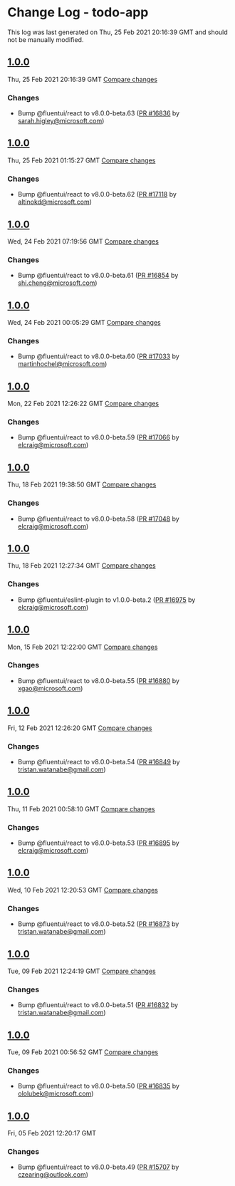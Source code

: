 # Change Log - todo-app

This log was last generated on Thu, 25 Feb 2021 20:16:39 GMT and should not be manually modified.

<!-- Start content -->

## [1.0.0](https://github.com/microsoft/fluentui/tree/todo-app_v1.0.0)

Thu, 25 Feb 2021 20:16:39 GMT 
[Compare changes](https://github.com/microsoft/fluentui/compare/todo-app_v1.0.0..todo-app_v1.0.0)

### Changes

- Bump @fluentui/react to v8.0.0-beta.63 ([PR #16836](https://github.com/microsoft/fluentui/pull/16836) by sarah.higley@microsoft.com)

## [1.0.0](https://github.com/microsoft/fluentui/tree/todo-app_v1.0.0)

Thu, 25 Feb 2021 01:15:27 GMT 
[Compare changes](https://github.com/microsoft/fluentui/compare/todo-app_v1.0.0..todo-app_v1.0.0)

### Changes

- Bump @fluentui/react to v8.0.0-beta.62 ([PR #17118](https://github.com/microsoft/fluentui/pull/17118) by altinokd@microsoft.com)

## [1.0.0](https://github.com/microsoft/fluentui/tree/todo-app_v1.0.0)

Wed, 24 Feb 2021 07:19:56 GMT 
[Compare changes](https://github.com/microsoft/fluentui/compare/todo-app_v1.0.0..todo-app_v1.0.0)

### Changes

- Bump @fluentui/react to v8.0.0-beta.61 ([PR #16854](https://github.com/microsoft/fluentui/pull/16854) by shi.cheng@microsoft.com)

## [1.0.0](https://github.com/microsoft/fluentui/tree/todo-app_v1.0.0)

Wed, 24 Feb 2021 00:05:29 GMT 
[Compare changes](https://github.com/microsoft/fluentui/compare/todo-app_v1.0.0..todo-app_v1.0.0)

### Changes

- Bump @fluentui/react to v8.0.0-beta.60 ([PR #17033](https://github.com/microsoft/fluentui/pull/17033) by martinhochel@microsoft.com)

## [1.0.0](https://github.com/microsoft/fluentui/tree/todo-app_v1.0.0)

Mon, 22 Feb 2021 12:26:22 GMT 
[Compare changes](https://github.com/microsoft/fluentui/compare/todo-app_v1.0.0..todo-app_v1.0.0)

### Changes

- Bump @fluentui/react to v8.0.0-beta.59 ([PR #17066](https://github.com/microsoft/fluentui/pull/17066) by elcraig@microsoft.com)

## [1.0.0](https://github.com/microsoft/fluentui/tree/todo-app_v1.0.0)

Thu, 18 Feb 2021 19:38:50 GMT 
[Compare changes](https://github.com/microsoft/fluentui/compare/todo-app_v1.0.0..todo-app_v1.0.0)

### Changes

- Bump @fluentui/react to v8.0.0-beta.58 ([PR #17048](https://github.com/microsoft/fluentui/pull/17048) by elcraig@microsoft.com)

## [1.0.0](https://github.com/microsoft/fluentui/tree/todo-app_v1.0.0)

Thu, 18 Feb 2021 12:27:34 GMT 
[Compare changes](https://github.com/microsoft/fluentui/compare/todo-app_v1.0.0..todo-app_v1.0.0)

### Changes

- Bump @fluentui/eslint-plugin to v1.0.0-beta.2 ([PR #16975](https://github.com/microsoft/fluentui/pull/16975) by elcraig@microsoft.com)

## [1.0.0](https://github.com/microsoft/fluentui/tree/todo-app_v1.0.0)

Mon, 15 Feb 2021 12:22:00 GMT 
[Compare changes](https://github.com/microsoft/fluentui/compare/todo-app_v1.0.0..todo-app_v1.0.0)

### Changes

- Bump @fluentui/react to v8.0.0-beta.55 ([PR #16880](https://github.com/microsoft/fluentui/pull/16880) by xgao@microsoft.com)

## [1.0.0](https://github.com/microsoft/fluentui/tree/todo-app_v1.0.0)

Fri, 12 Feb 2021 12:26:20 GMT 
[Compare changes](https://github.com/microsoft/fluentui/compare/todo-app_v1.0.0..todo-app_v1.0.0)

### Changes

- Bump @fluentui/react to v8.0.0-beta.54 ([PR #16849](https://github.com/microsoft/fluentui/pull/16849) by tristan.watanabe@gmail.com)

## [1.0.0](https://github.com/microsoft/fluentui/tree/todo-app_v1.0.0)

Thu, 11 Feb 2021 00:58:10 GMT 
[Compare changes](https://github.com/microsoft/fluentui/compare/todo-app_v1.0.0..todo-app_v1.0.0)

### Changes

- Bump @fluentui/react to v8.0.0-beta.53 ([PR #16895](https://github.com/microsoft/fluentui/pull/16895) by elcraig@microsoft.com)

## [1.0.0](https://github.com/microsoft/fluentui/tree/todo-app_v1.0.0)

Wed, 10 Feb 2021 12:20:53 GMT 
[Compare changes](https://github.com/microsoft/fluentui/compare/todo-app_v1.0.0..todo-app_v1.0.0)

### Changes

- Bump @fluentui/react to v8.0.0-beta.52 ([PR #16873](https://github.com/microsoft/fluentui/pull/16873) by tristan.watanabe@gmail.com)

## [1.0.0](https://github.com/microsoft/fluentui/tree/todo-app_v1.0.0)

Tue, 09 Feb 2021 12:24:19 GMT 
[Compare changes](https://github.com/microsoft/fluentui/compare/todo-app_v1.0.0..todo-app_v1.0.0)

### Changes

- Bump @fluentui/react to v8.0.0-beta.51 ([PR #16832](https://github.com/microsoft/fluentui/pull/16832) by tristan.watanabe@gmail.com)

## [1.0.0](https://github.com/microsoft/fluentui/tree/todo-app_v1.0.0)

Tue, 09 Feb 2021 00:56:52 GMT 
[Compare changes](https://github.com/microsoft/fluentui/compare/todo-app_v1.0.0..todo-app_v1.0.0)

### Changes

- Bump @fluentui/react to v8.0.0-beta.50 ([PR #16835](https://github.com/microsoft/fluentui/pull/16835) by ololubek@microsoft.com)

## [1.0.0](https://github.com/microsoft/fluentui/tree/todo-app_v1.0.0)

Fri, 05 Feb 2021 12:20:17 GMT

### Changes

- Bump @fluentui/react to v8.0.0-beta.49 ([PR #15707](https://github.com/microsoft/fluentui/pull/15707) by czearing@outlook.com)
